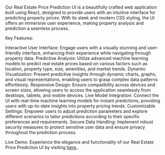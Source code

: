 Our Real Estate Price Prediction UI is a beautifully crafted web application built using React, designed to provide users with an intuitive interface for predicting property prices. With its sleek and modern CSS styling, the UI offers an immersive user experience, making property analysis and prediction a seamless process.

Key Features:

Interactive User Interface: Engage users with a visually stunning and user-friendly interface, enhancing their experience while navigating through property data.
Predictive Analysis: Utilize advanced machine learning models to predict real estate prices based on various factors such as location, property type, size, amenities, and market trends.
Dynamic Visualization: Present predictive insights through dynamic charts, graphs, and visual representations, enabling users to grasp complex data patterns effortlessly.
Responsive Design: Ensure compatibility across devices and screen sizes, allowing users to access the application seamlessly from desktops, tablets, and mobile devices.
Live Model Integration: Connect the UI with real-time machine learning models for instant predictions, providing users with up-to-date insights into property pricing trends.
Customizable Settings: Empower users to adjust prediction parameters and explore different scenarios to tailor predictions according to their specific preferences and requirements.
Secure Data Handling: Implement robust security measures to protect sensitive user data and ensure privacy throughout the prediction process.

Live Demo: Experience the elegance and functionality of our Real Estate Price Prediction UI by visiting [here.](https://crocki.net/hp-prediction-ui/).
